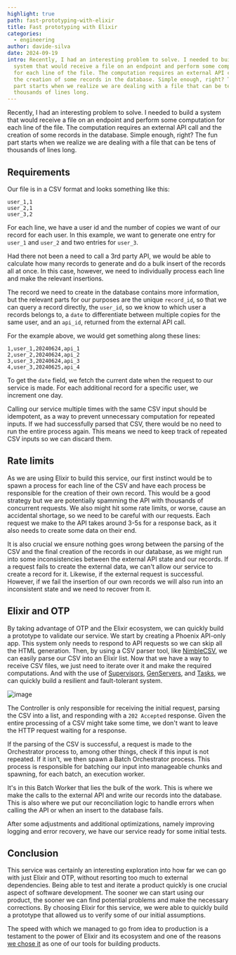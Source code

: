 ```yaml
---
highlight: true
path: fast-prototyping-with-elixir
title: Fast prototyping with Elixir
categories:
  - engineering
author: davide-silva
date: 2024-09-19
intro: Recently, I had an interesting problem to solve. I needed to build a
  system that would receive a file on an endpoint and perform some computation
  for each line of the file. The computation requires an external API call and
  the creation of some records in the database. Simple enough, right? The fun
  part starts when we realize we are dealing with a file that can be tens of
  thousands of lines long.
---
```

Recently, I had an interesting problem to solve. I needed to build a system that would receive a file on an endpoint and perform some computation for each line of the file. The computation requires an external API call and the creation of some records in the database. Simple enough, right? The fun part starts when we realize we are dealing with a file that can be tens of thousands of lines long.

## Requirements

Our file is in a CSV format and looks something like this:

```csv
user_1,1
user_2,1
user_3,2
````

For each line, we have a user id and the number of copies we want of our record for each user. In this example, we want to generate one entry for `user_1` and `user_2` and two entries for `user_3`.

Had there not been a need to call a 3rd party API, we would be able to calculate how many records to generate and do a bulk insert of the records all at once. In this case, however, we need to individually process each line and make the relevant insertions.

The record we need to create in the database contains more information, but the relevant parts for our purposes are the unique `record_id`, so that we can query a record directly, the `user_id`, so we know to which user a records belongs to, a `date` to differentiate between multiple copies for the same user, and an `api_id`, returned from the external API call.

For the example above, we would get something along these lines:
```
1,user_1,20240624,api_1
2,user_2,20240624,api_2
3,user_3,20240624,api_3
4,user_3,20240625,api_4
```

To get the `date` field, we fetch the current date when the request to our service is made. For each additional record for a specific user, we increment one day. 

Calling our service multiple times with the same CSV input should be idempotent, as a way to prevent unnecessary computation for repeated inputs. If we had successfully parsed that CSV, there would be no need to run the entire process again. This means we need to keep track of repeated CSV inputs so we can discard them.

## Rate limits

As we are using Elixir to build this service, our first instinct would be to spawn a process for each line of the CSV and have each process be responsible for the creation of their own record. This would be a good strategy but we are potentially spamming the API with thousands of concurrent requests. We also might hit some rate limits, or worse, cause an accidental shortage, so we need to be careful with our requests. Each request we make to the API takes around 3-5s for a response back, as it also needs to create some data on their end.

It is also crucial we ensure nothing goes wrong between the parsing of the CSV and the final creation of the records in our database, as we might run into some inconsistencies between the external API state and our records. If a request fails to create the external data, we can't allow our service to create a record for it. Likewise, if the external request is successful. However, if we fail the insertion of our own records we will also run into an inconsistent state and we need to recover from it.


## Elixir and OTP

By taking advantage of OTP and the Elixir ecosystem, we can quickly build a prototype to validate our service. We start by creating a Phoenix API-only app. This system only needs to respond to API requests so we can skip all the HTML generation. Then, by using a CSV parser tool, like [NimbleCSV](https://github.com/dashbitco/nimble_csv), we can easily parse our CSV into an Elixir list. Now that we have a way to receive CSV files, we just need to iterate over it and make the required computations. And with the use of [Supervisors](https://hexdocs.pm/elixir/Supervisor.html), [GenServers](https://hexdocs.pm/elixir/GenServer.html), and [Tasks](https://hexdocs.pm/elixir/Task.html), we can quickly build a resilient and fault-tolerant system.

![image](https://hackmd.io/_uploads/HyQSECSaC.png)

The Controller is only responsible for receiving the initial request, parsing the CSV into a list, and responding with a `202 Accepted` response. Given the entire processing of a CSV might take some time, we don't want to leave the HTTP request waiting for a response.

If the parsing of the CSV is successful, a request is made to the Orchestrator process to, among other things, check if this input is not repeated. If it isn't, we then spawn a Batch Orchestrator process. This process is responsible for batching our input into manageable chunks and spawning, for each batch, an execution worker.

It's in this Batch Worker that lies the bulk of the work. This is where we make the calls to the external API and write our records into the database. This is also where we put our reconciliation logic to handle errors when calling the API or when an insert to the database fails.


After some adjustments and additional optimizations, namely improving logging and error recovery, we have our service ready for some initial tests.

## Conclusion

This service was certainly an interesting exploration into how far we can go with just Elixir and OTP, without resorting too much to external dependencies. Being able to test and iterate a product quickly is one crucial aspect of software development. The sooner we can start using our product, the sooner we can find potential problems and make the necessary corrections. By choosing Elixir for this service, we were able to quickly build a prototype that allowed us to verify some of our initial assumptions.

The speed with which we managed to go from idea to production is a testament to the power of Elixir and its ecosystem and one of the reasons [we chose it](https://subvisual.com/blog/posts/elixir-for-startups/) as one of our tools for building products.